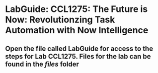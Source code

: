 # LabGuide: CCL1275: The Future is Now: Revolutionzing Task Automation with Now Intelligence

## Open the file called LabGuide for access to the steps for Lab CCL1275. Files for the lab can be found in the *files* folder
